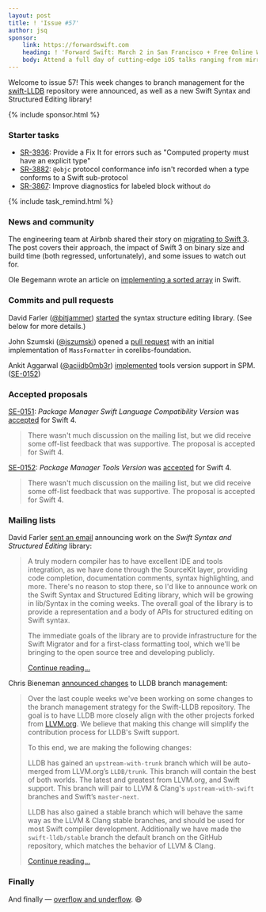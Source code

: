 ```yaml
---
layout: post
title: ! 'Issue #57'
author: jsq
sponsor:
    link: https://forwardswift.com
    heading: ! 'Forward Swift: March 2 in San Francisco + Free Online Workshop Access'
    body: Attend a full day of cutting-edge iOS talks ranging from mirroring and introspection to watchOS. Your ticket includes free networking events with speakers/other devs, and 1 free month of online workshop access post event. Add an exclusive in-person workshops by Paul Hudson on beginning or advanced Swift, macOS, and server-side Swift while they last. Use code **forward-swift-2017**.
---
```


Welcome to issue 57! This week changes to branch management for the [swift-LLDB](https://github.com/apple/swift-lldb) repository were announced, as well as a new Swift Syntax and Structured Editing library!

<!--excerpt-->

{% include sponsor.html %}

### Starter tasks

- [SR-3936](https://bugs.swift.org/browse/SR-3936): Provide a Fix It for errors such as "Computed property must have an explicit type"
- [SR-3882](https://bugs.swift.org/browse/SR-3882): `@objc` protocol conformance info isn't recorded when a type conforms to a Swift sub-protocol
- [SR-3867](https://bugs.swift.org/browse/SR-3867): Improve diagnostics for labeled block without `do`

{% include task_remind.html %}

### News and community

The engineering team at Airbnb shared their story on [migrating to Swift 3](https://medium.com/airbnb-engineering/getting-to-swift-3-at-airbnb-79a257d2b656#.453vg69qn). The post covers their approach, the impact of Swift 3 on binary size and build time (both regressed, unfortunately), and some issues to watch out for.

Ole Begemann wrote an article on [implementing a sorted array](https://oleb.net/blog/2017/02/sorted-array/) in Swift.

### Commits and pull requests

David Farler ([@bitjammer](https://github.com/bitjammer)) [started](https://github.com/apple/swift/pull/7393) the syntax structure editing library. (See below for more details.)

John Szumski ([@jszumski](https://github.com/jszumski)) opened a [pull request](https://github.com/apple/swift-corelibs-foundation/pull/883) with an initial implementation of `MassFormatter` in corelibs-foundation.

Ankit Aggarwal ([@aciidb0mb3r](https://github.com/aciidb0mb3r)) [implemented](https://github.com/apple/swift-package-manager/pull/954) tools version support in SPM. ([SE-0152](https://github.com/apple/swift-evolution/blob/master/proposals/0152-package-manager-tools-version.md))

### Accepted proposals

[SE-0151](https://github.com/apple/swift-evolution/blob/master/proposals/0151-package-manager-swift-language-compatibility-version.md): *Package Manager Swift Language Compatibility Version* was [accepted](https://lists.swift.org/pipermail/swift-evolution-announce/2017-February/000318.html) for Swift 4.

> There wasn't much discussion on the mailing list, but we did receive some off-list feedback that was supportive. The proposal is accepted for Swift 4.

[SE-0152](https://github.com/apple/swift-evolution/blob/master/proposals/0152-package-manager-tools-version.md): *Package Manager Tools Version* was [accepted](https://lists.swift.org/pipermail/swift-evolution-announce/2017-February/000319.html) for Swift 4.

> There wasn't much discussion on the mailing list, but we did receive some off-list feedback that was supportive. The proposal is accepted for Swift 4.

### Mailing lists

David Farler [sent an email](https://lists.swift.org/pipermail/swift-dev/Week-of-Mon-20170206/004066.html) announcing work on the *Swift Syntax and Structured Editing* library:

> A truly modern compiler has to have excellent IDE and tools integration, as we have done through the SourceKit layer, providing code completion, documentation comments, syntax highlighting, and more. There's no reason to stop there, so I'd like to announce work on the Swift Syntax and Structured Editing library, which will be growing in lib/Syntax in the coming weeks. The overall goal of the library is to provide a representation and a body of APIs for structured editing on Swift syntax.
>
> The immediate goals of the library are to provide infrastructure for the Swift Migrator and for a first-class formatting tool, which we'll be bringing to the open source tree and developing publicly.
>
> [Continue reading...](https://lists.swift.org/pipermail/swift-dev/Week-of-Mon-20170206/004066.html)

Chris Bieneman [announced changes](https://lists.swift.org/pipermail/swift-dev/Week-of-Mon-20170206/004048.html) to LLDB branch management:

> Over the last couple weeks we've been working on some changes to the branch management strategy for the Swift-LLDB repository. The goal is to have LLDB more closely align with the other projects forked from [LLVM.org](http://llvm.org/). We believe that making this change will simplify the contribution process for LLDB's Swift support.
>
> To this end, we are making the following changes:
>
> LLDB has gained an `upstream-with-trunk` branch which will be auto-merged from LLVM.org’s `LLDB/trunk`. This branch will contain the best of both worlds. The latest and greatest from LLVM.org, and Swift support. This branch will pair to LLVM & Clang's `upstream-with-swift` branches and Swift’s `master-next`.
>
> LLDB has also gained a stable branch which will behave the same way as the LLVM & Clang stable branches, and should be used for most Swift compiler development. Additionally we have made the `swift-lldb/stable` branch the default branch on the GitHub repository, which matches the behavior of LLVM & Clang.
>
> [Continue reading...](https://lists.swift.org/pipermail/swift-dev/Week-of-Mon-20170206/004048.html)

### Finally

And finally &mdash; [overflow and underflow](https://twitter.com/jckarter/status/831953187623952384). 😄
